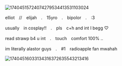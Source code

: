 ![17404515724074279534413531103024](https://github.com/user-attachments/assets/df66d6e5-3430-48c2-85de-250f1af2b971)




  elliot　//　elijah　.　15yro　.　bipolor　.　:3

  usually　in cosplay!!　.　pls　c+h and int I begg ♡

  read strawp b4 u int　.　touch　comfort 100% ..

  im literally alastor guys　.　#1　radioapple fan mwahah

  ![17404516033134316372635543213416](https://github.com/user-attachments/assets/dbc60dbd-6b85-410d-9098-70dcdc9ed70c)


